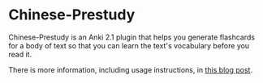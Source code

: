 # Chinese-Prestudy
Chinese-Prestudy is an Anki 2.1 plugin that helps you generate flashcards for a body of text so that you can learn the text's vocabulary before you read it.

There is more information, including usage instructions, in [this blog post](https://www.kerrickstaley.com/2018/09/04/chinese-prestudy).
